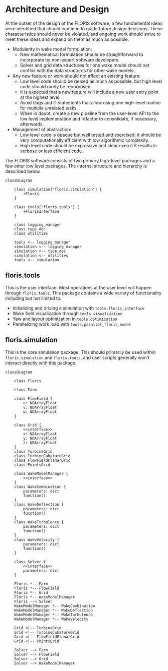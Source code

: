 
# Architecture and Design

At the outset of the design of the FLORIS software, a few fundamental ideas were identified
that should continue to guide future design decisions. These characteristics should never
be violated, and ongoing work should strive to meet these ideas and expand on them as much
as possible.

- Modularity in wake model formulation:
    - New mathematical formulation should be straightforward to incorporate by non-expert
        software developers.
    - Solver and grid data structures for one wake model should not conflict with the data
        structures for other wake models.
- Any new feature or work should not affect an existing feature:
    - Low level code should be reused as much as possible, but high level code should rarely
        be repurposed.
    - It is expected that a new feature will include a new user entry point
        at the highest level.
    - Avoid flags and if-statements that allow using one high-level routine for multiple unrelated
        tasks.
    - When in doubt, create a new pipeline from the user-level API to the low level implementation
        and refactor to consolidate, if necessary, afterwards.
- Management of abstraction:
    - Low level code is opaque but well tested and exercised; it should be very computationally
        efficient with low algorithmic complexity.
    - High level code should be expressive and clear even if it results in verbose or less
        efficient code.

The FLORIS software consists of two primary high-level packages and a few other low level
packages. The internal structure and hierarchy is described below.

```{mermaid}
classDiagram

    class simulation["floris.simulation"] {
        +Floris
    }

    class tools["floris.tools"] {
        +FlorisInterface
    }

    class logging_manager
    class type_dec
    class utilities

    tools <-- logging_manager
    simulation <-- logging_manager
    simulation <-- type_dec
    simulation <-- utilities
    tools <-- simulation
```

## floris.tools

This is the user interface. Most operations at the user level will happen through `floris.tools`.
This package contains a wide variety of functionality including but not limited to:

- Initializing and driving a simulation with `tools.floris_interface`
- Wake field visualization through `tools.visualization`
- Yaw and layout optimization in `tools.optimization`
- Parallelizing work load with `tools.parallel_floris_model`

## floris.simulation

This is the core simulation package. This should primarily be used within `floris.simulation` and
`floris.tools`, and user scripts generally won't interact directly with this package.

```{mermaid}
classDiagram

    class Floris

    class Farm

    class FlowField {
        u: NDArrayFloat
        v: NDArrayFloat
        w: NDArrayFloat
    }

    class Grid {
        <<interface>>
        x: NDArrayFloat
        y: NDArrayFloat
        z: NDArrayFloat
    }
    class TurbineGrid
    class TurbineCubatureGrid
    class FlowFieldPlanarGrid
    class PointsGrid

    class WakeModelManager {
        <<interface>>
    }
    class WakeCombination {
        parameters: dict
        function()
    }
    class WakeDeflection {
        parameters: dict
        function()
    }
    class WakeTurbulence {
        parameters: dict
        function()
    }
    class WakeVelocity {
        parameters: dict
        function()
    }

    class Solver {
        <<interface>>
        parameters: dict
    }

    Floris *-- Farm
    Floris *-- FlowField
    Floris *-- Grid
    Floris *-- WakeModelManager
    Floris --> Solver
    WakeModelManager *-- WakeCombination
    WakeModelManager *-- WakeDeflection
    WakeModelManager *-- WakeTurbulence
    WakeModelManager *-- WakeVelocity

    Grid <|-- TurbineGrid
    Grid <|-- TurbineCubatureGrid
    Grid <|-- FlowFieldPlanarGrid
    Grid <|-- PointsGrid

    Solver --> Farm
    Solver --> FlowField
    Solver --> Grid
    Solver --> WakeModelManager
```
